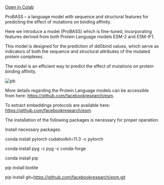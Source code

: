 [Open in Colab](https://colab.research.google.com/github/sagagugit/ProBASS/blob/main/ProBASS.ipynb)
 
ProBASS – a language model with sequence and structural features for predicting the effect of mutations on binding affinity.

Here we introduce a model (ProBASS) which is fine-tuned, incorporating features derived from both Protein Language models ESM-2 and ESM-IF1.

This model is designed for the prediction of ddGbind values, which serve as indicators of both the sequence and structural attributes of the mutated protein complexes.

The model is an efficient way to predict the effect of mutations on protein binding affinity. 

![pb](https://github.com/sagagugit/ProBASS/assets/122979609/d0a3bd61-ed5a-4a8a-83ff-0ab194a807b7)


More details regarding the Protein Language models can be accessible from here: https://github.com/facebookresearch/esm.


To extract embeddings protocols are available here: https://github.com/facebookresearch/esm.

The installation of the following packages is necessary for proper operation. 


Install necessary packages.

conda install pytorch cudatoolkit=11.3 -c pytorch

conda install pyg -c pyg -c conda-forge

conda install pip

pip install biotite

pip install git+https://github.com/facebookresearch/esm.git

